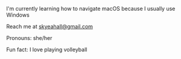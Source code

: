 I'm currently learning how to navigate macOS because I usually use Windows

Reach me at skyeahall@gmail.com

Pronouns: she/her

Fun fact: I love playing volleyball
